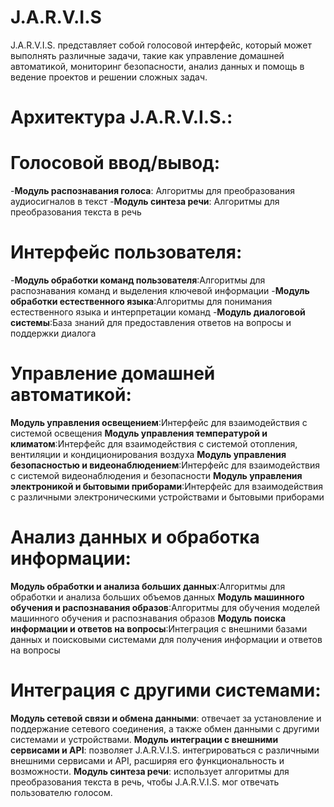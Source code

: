 # J.A.R.V.I.S
J.A.R.V.I.S. представляет собой голосовой интерфейс, который может выполнять различные задачи, такие как управление домашней автоматикой, мониторинг безопасности, анализ данных и помощь в ведение проектов и решении сложных задач.

# Архитектура J.A.R.V.I.S.:


# Голосовой ввод/вывод:
  -__Модуль распознавания голоса__: Алгоритмы для преобразования аудиосигналов в текст
  -__Модуль синтеза речи__: Алгоритмы для преобразования текста в речь

# Интерфейс пользователя:
  -__Модуль обработки команд пользователя__:Алгоритмы для распознавания команд и выделения ключевой информации
  -__Модуль обработки естественного языка__:Алгоритмы для понимания естественного языка и интерпретации команд
  -__Модуль диалоговой системы__:База знаний для предоставления ответов на вопросы и поддержки диалога

# Управление домашней автоматикой:
  __Модуль управления освещением__:Интерфейс для взаимодействия с системой освещения
  __Модуль управления температурой и климатом__:Интерфейс для взаимодействия с системой отопления, вентиляции и кондиционирования воздуха
  __Модуль управления безопасностью и видеонаблюдением__:Интерфейс для взаимодействия с системой видеонаблюдения и безопасности
  __Модуль управления электроникой и бытовыми приборами__:Интерфейс для взаимодействия с различными электроническими устройствами и бытовыми приборами

# Анализ данных и обработка информации:
  __Модуль обработки и анализа больших данных__:Алгоритмы для обработки и анализа больших объемов данных
  __Модуль машинного обучения и распознавания образов__:Алгоритмы для обучения моделей машинного обучения и распознавания образов
  __Модуль поиска информации и ответов на вопросы__:Интеграция с внешними базами данных и поисковыми системами для получения информации и ответов на вопросы

# Интеграция с другими системами:
  __Модуль сетевой связи и обмена данными__: отвечает за установление и поддержание сетевого соединения, а также обмен данными с другими системами и устройствами.
  __Модуль интеграции с внешними сервисами и API__: позволяет J.A.R.V.I.S. интегрироваться с различными внешними сервисами и API, расширяя его функциональность и возможности.
  __Модуль синтеза речи__: использует алгоритмы для преобразования текста в речь, чтобы J.A.R.V.I.S. мог отвечать пользователю голосом.
